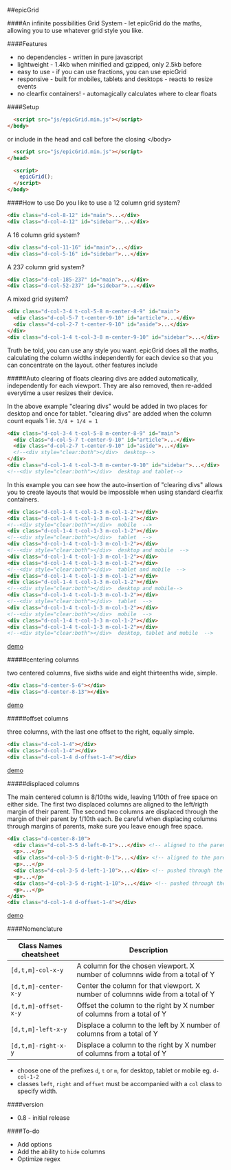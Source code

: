##epicGrid

####An infinite possibilities Grid System - let epicGrid do the maths, allowing you to use whatever grid style you like.

####Features 
* no dependencies - written in pure javascript
* lightweight - 1.4kb when minified and gzipped, only 2.5kb before
* easy to use - if you can use fractions, you can use epicGrid
* responsive - built for mobiles, tablets and desktops - reacts to resize events
* no clearfix containers! - automagically calculates where to clear floats

####Setup
```html
  <script src="js/epicGrid.min.js"></script>
</body>
```
or include in the head and call before the closing &lt;/body&gt;
```html
  <script src="js/epicGrid.min.js"></script>
</head>

  <script>
    epicGrid();
  </script>
</body>
```
####How to use
Do you like to use a 12 column grid system?
```html
<div class="d-col-8-12" id="main">...</div>
<div class="d-col-4-12" id="sidebar">...</div>
```
A 16 column grid system?
```html
<div class="d-col-11-16" id="main">...</div>
<div class="d-col-5-16" id="sidebar">...</div>
```
A 237 column grid system?
```html
<div class="d-col-185-237" id="main">...</div>
<div class="d-col-52-237" id="sidebar">...</div>
```
A mixed grid system?
```html
<div class="d-col-3-4 t-col-5-8 m-center-8-9" id="main">
  <div class="d-col-5-7 t-center-9-10" id="article">...</div>
  <div class="d-col-2-7 t-center-9-10" id="aside">...</div>
</div>
<div class="d-col-1-4 t-col-3-8 m-center-9-10" id="sidebar">...</div>
```
Truth be told, you can use any style you want. epicGrid does all the maths, calculating the column widths independently for each device so that you can concentrate on the layout. other features include

#####Auto clearing of floats
clearing divs are added automatically, independently for each viewport. They are also removed, then re-added everytime a user resizes their device.

In the above example "clearing divs" would be added in two places for desktop and once for tablet.
"clearing divs" are added when the column count equals 1 ie. `3/4 + 1/4 = 1`

```html
<div class="d-col-3-4 t-col-5-8 m-center-8-9" id="main">
  <div class="d-col-5-7 t-center-9-10" id="article">...</div>
  <div class="d-col-2-7 t-center-9-10" id="aside">...</div>
  <!--<div style="clear:both"></div>  desktop-->
</div>
<div class="d-col-1-4 t-col-3-8 m-center-9-10" id="sidebar">...</div>
<!--<div style="clear:both"></div>  desktop and tablet-->
```

In this example you can see how the auto-insertion of "clearing divs" allows you to create layouts that would be impossible when using standard clearfix containers.

```html
<div class="d-col-1-4 t-col-1-3 m-col-1-2"></div>
<div class="d-col-1-4 t-col-1-3 m-col-1-2"></div>
<!--<div style="clear:both"></div>  mobile  -->
<div class="d-col-1-4 t-col-1-3 m-col-1-2"></div>
<!--<div style="clear:both"></div>  tablet  -->
<div class="d-col-1-4 t-col-1-3 m-col-1-2"></div>
<!--<div style="clear:both"></div>  desktop and mobile  -->
<div class="d-col-1-4 t-col-1-3 m-col-1-2"></div>
<div class="d-col-1-4 t-col-1-3 m-col-1-2"></div>
<!--<div style="clear:both"></div>  tablet and mobile  -->
<div class="d-col-1-4 t-col-1-3 m-col-1-2"></div>
<div class="d-col-1-4 t-col-1-3 m-col-1-2"></div>
<!--<div style="clear:both"></div>  desktop and mobile-->
<div class="d-col-1-4 t-col-1-3 m-col-1-2"></div>
<!--<div style="clear:both"></div>  tablet  -->
<div class="d-col-1-4 t-col-1-3 m-col-1-2"></div>
<!--<div style="clear:both"></div>  mobile  -->
<div class="d-col-1-4 t-col-1-3 m-col-1-2"></div>
<div class="d-col-1-4 t-col-1-3 m-col-1-2"></div>
<!--<div style="clear:both"></div>  desktop, tablet and mobile  -->
```
[demo](http://codepen.io/zhirkovski/full/yyKZxQ/)

#####centering columns

two centered columns, five sixths wide and eight thirteenths wide, simple.

```html
<div class="d-center-5-6"></div>
<div class="d-center-8-13"></div>
```
[demo](http://codepen.io/zhirkovski/pen/GgxzXm)


#####offset columns

three columns, with the last one offset to the right, equally simple.

```html
<div class="d-col-1-4"></div>
<div class="d-col-1-4"></div>
<div class="d-col-1-4 d-offset-1-4"></div>
```
[demo](http://codepen.io/zhirkovski/pen/KwoJeB)


#####displaced columns

The main centered column is 8/10ths wide, leaving 1/10th of free space on either side.
The first two displaced columns are aligned to the left/rigth margin of their parent.
The second two columns are displaced through the margin of their parent by 1/10th each.
Be careful when displacing columns through margins of parents, make sure you leave enough free space.

```html
<div class="d-center-8-10">
  <div class="d-col-3-5 d-left-0-1">...</div> <!-- aligned to the parent's left margin -->
  <p>...</p>
  <div class="d-col-3-5 d-right-0-1">...</div> <!-- aligned to the parent's right margin -->
  <p>...</p>
  <div class="d-col-3-5 d-left-1-10">...</div> <!-- pushed through the parent's left margin -->
  <p>...</p>
  <div class="d-col-3-5 d-right-1-10">...</div> <!-- pushed through the parent's right margin -->
  <p>...</p>
</div>
<div class="d-col-1-4 d-offset-1-4"></div>
```
[demo](http://codepen.io/zhirkovski/full/jEzdXv/)

####Nomenclature

Class Names cheatsheet | Description
-----------------------------|------------
`[d,t,m]-col-x-y`  | A column for the chosen viewport. X number of columnns wide from a total of Y
`[d,t,m]-center-x-y` | Center the column for that viewport. X number of columnns wide from a total of Y
`[d,t,m]-offset-x-y` | Offset the column to the right by X number of columns from a total of Y
`[d,t,m]-left-x-y` | Displace a column to the left by X number of columns from a total of Y
`[d,t,m]-right-x-y` | Displace a column to the right by X number of columns from a total of Y

* choose one of the prefixes `d`, `t` or `m`, for desktop, tablet or mobile eg. `d-col-1-2`
* classes `left`, `right` and `offset` must be accompanied with a `col` class to specify width.


####version

* 0.8 - initial release


####To-do

* Add options
* Add the ability to `hide` columns
* Optimize regex
